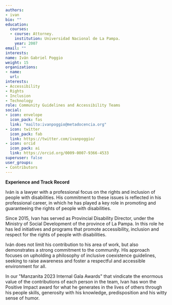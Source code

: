 ```yaml
---
authors:
- ivan
bio: ""
education:
  courses:
  - course: Attorney.
    institution: Universidad Nacional de La Pampa.  
    year: 2007
email: ""
interests:
name: Iván Gabriel Poggio
weight: 15
organizations:
- name: 
  url: 
interests:
- Accessibility
- Rights
- Inclusion
- Technology
role: Community Guidelines and Accessibility Teams
social:
- icon: envelope
  icon_pack: fas
  link: "mailto:ivanpoggio@metadocencia.org"
- icon: twitter
  icon_pack: fab
  link: https://twitter.com/ivanpoggio/
- icon: orcid
  icon_pack: ai
  link: https://orcid.org/0009-0007-9366-4533
superuser: false
user_groups:
- Contributors
---
```


**Experience and Track Record**

Iván is a lawyer with a professional focus on the rights and inclusion of people with disabilities. His commitment to these issues is reflected in his professional career, in which he has played a key role in promoting and guaranteeing the rights of people with disabilities.

Since 2015, Ivan has served as Provincial Disability Director, under the Ministry of Social Development of the province of La Pampa. In this role he has led initiatives and programs that promote accessibility, inclusion and respect for the rights of people with disabilities.

Iván does not limit his contribution to his area of work, but also demonstrates a strong commitment to the community. His approach focuses on upholding a philosophy of inclusive coexistence guidelines, seeking to raise awareness and foster a respectful and accessible environment for all.

In our "Manzanita 2023 Internal Gala Awards" that vindicate the enormous value of the contributions of each person in the team, Ivan has won the Positive Impact award for what he generates in the lives of others through his people skills, generosity with his knowledge, predisposition and his witty sense of humor.